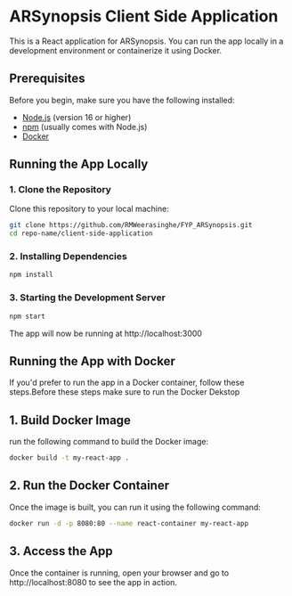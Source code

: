 # ARSynopsis Client Side Application

This is a React application for ARSynopsis. You can run the app locally in a development environment or containerize it using Docker.

## Prerequisites

Before you begin, make sure you have the following installed:

- [Node.js](https://nodejs.org/en/download/) (version 16 or higher)
- [npm](https://www.npmjs.com/get-npm) (usually comes with Node.js)
- [Docker](https://www.docker.com/get-started)

## Running the App Locally

### 1. Clone the Repository
Clone this repository to your local machine:
```bash
git clone https://github.com/RMWeerasinghe/FYP_ARSynopsis.git
cd repo-name/client-side-application
```

### 2. Installing Dependencies
```bash
npm install
```
### 3. Starting the Development Server
```bash
npm start
```

The app will now be running at http://localhost:3000

## Running the App with Docker
If you'd prefer to run the app in a Docker container, follow these steps.Before these steps make sure to run the Docker Dekstop

## 1. Build Docker Image
run the following command to build the Docker image:
```bash
docker build -t my-react-app .
```

## 2. Run the Docker Container
Once the image is built, you can run it using the following command:
```bash
docker run -d -p 8080:80 --name react-container my-react-app
```

## 3. Access the App
Once the container is running, open your browser and go to http://localhost:8080 to see the app in action.